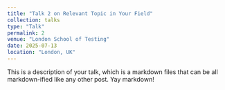```yaml
---
title: "Talk 2 on Relevant Topic in Your Field"
collection: talks
type: "Talk"
permalink: 2
venue: "London School of Testing"
date: 2025-07-13
location: "London, UK"
---
```




This is a description of your talk, which is a markdown files that can be all markdown-ified like any other post. Yay markdown!
